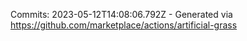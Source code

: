 Commits: 2023-05-12T14:08:06.792Z - Generated via https://github.com/marketplace/actions/artificial-grass
<br>
